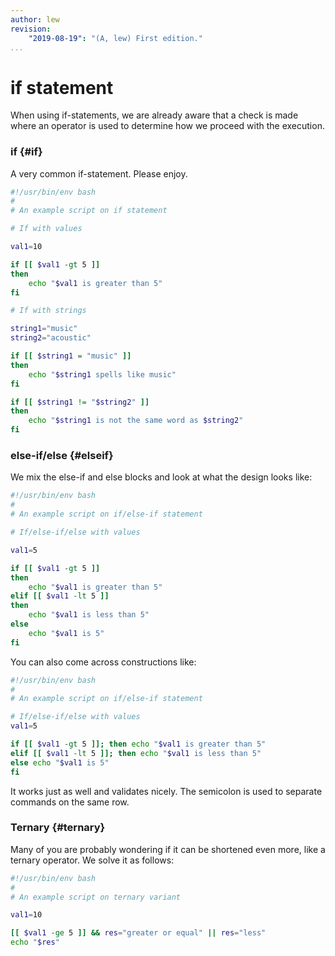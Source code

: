 ```yaml
---
author: lew
revision:
    "2019-08-19": "(A, lew) First edition."
...
```

if statement
=======================

When using if-statements, we are already aware that a check is made where an operator is used to determine how we proceed with the execution.



### if {#if}

A very common if-statement. Please enjoy.

```bash
#!/usr/bin/env bash
#
# An example script on if statement

# If with values

val1=10

if [[ $val1 -gt 5 ]]
then
    echo "$val1 is greater than 5"
fi

# If with strings

string1="music"
string2="acoustic"

if [[ $string1 = "music" ]]
then
    echo "$string1 spells like music"
fi

if [[ $string1 != "$string2" ]]
then
    echo "$string1 is not the same word as $string2"
fi
```

### else-if/else {#elseif}

We mix the else-if and else blocks and look at what the design looks like:

```bash
#!/usr/bin/env bash
#
# An example script on if/else-if statement

# If/else-if/else with values

val1=5

if [[ $val1 -gt 5 ]]
then
    echo "$val1 is greater than 5"
elif [[ $val1 -lt 5 ]]
then
    echo "$val1 is less than 5"
else
    echo "$val1 is 5"
fi
```

You can also come across constructions like:

```bash
#!/usr/bin/env bash
#
# An example script on if/else-if statement

# If/else-if/else with values
val1=5

if [[ $val1 -gt 5 ]]; then echo "$val1 is greater than 5"
elif [[ $val1 -lt 5 ]]; then echo "$val1 is less than 5"
else echo "$val1 is 5"
fi
```

It works just as well and validates nicely. The semicolon is used to separate commands on the same row.



### Ternary {#ternary}

Many of you are probably wondering if it can be shortened even more, like a ternary operator. We solve it as follows:

```bash
#!/usr/bin/env bash
#
# An example script on ternary variant

val1=10

[[ $val1 -ge 5 ]] && res="greater or equal" || res="less"
echo "$res"
```
